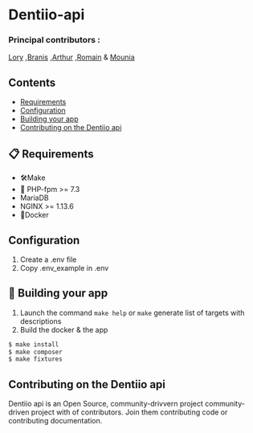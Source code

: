 # Dentiio-api

### Principal contributors :  
[Lory][L] 
,[Branis][B] 
,[Arthur][A] 
,[Romain][R] 
& [Mounia][M]

[L]:https://github.com/loryleticee
[B]:https://github.com/branisanz1
[R]:https://github.com/romainmaucot
[A]:https://github.com/adjikpo
[M]:https://github.com/lyafmounia


## Contents
-   [Requirements](#-requirements)
-   [Configuration](#-configuration)
-   [Building your app](#-building-your-app)
-   [Contributing on the Dentiio api](#-contributing-on-the-dentiio-api)

## 📋 Requirements
- 🛠Make
- :elephant: PHP-fpm >= 7.3 
- MariaDB 
- NGINX >= 1.13.6  
- 🐳Docker

## Configuration
1. Create a .env file 
2. Copy .env_example in .env


## 🎉 Building your app  
1. Launch the command  `make help` or `make` generate list of targets with descriptions
2. Build the docker & the app

``` bash
$ make install
$ make composer
$ make fixtures
```

## Contributing on the Dentiio api

Dentiio api is an Open Source, community-drivvern project community-driven project with of contributors. Join them contributing code or contributing documentation.
